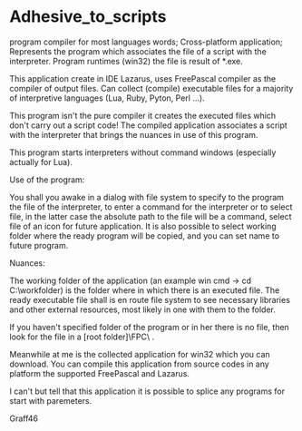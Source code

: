 # Adhesive_to_scripts
program compiler for most languages words;
Cross-platform application;
Represents the program which associates the file of a script with the interpreter. Program runtimes (win32) the file is result of *.exe.

This application create in IDE Lazarus, uses FreePascal compiler as the compiler of output files. Can collect (compile) executable files for a majority of interpretive languages (Lua, Ruby, Pyton, Perl ...).

This program isn't the pure compiler it creates the executed files which don't carry out a script code! The compiled application associates a script with the interpreter that brings the nuances in use of this program.

This program starts interpreters without command windows (especially actually for Lua).

Use of the program:

You shall you awake in a dialog with file system to specify to the program the file of the interpreter, to enter a command for the interpreter or to select file, in the latter case the absolute path to the file will be a command, select file of an icon for future application. It is also possible to select working folder where the ready program will be copied, and you can set name to future program.

Nuances:

The working folder of the application (an example win cmd -> cd C:\workfolder\) is the folder where in which there is an executed file. The ready executable file shall is en route file system to see necessary libraries and other external resources, most likely in one with them to the folder.

If you haven't specified folder of the program or in her there is no file, then look for the file in a [root folder]\FPC\ .

Meanwhile at me is the collected application for win32 which you can download. You can compile this application from source codes in any platform the supported FreePascal and Lazarus.

I can't but tell that this application it is possible to splice any programs for start with paremeters.

Graff46
